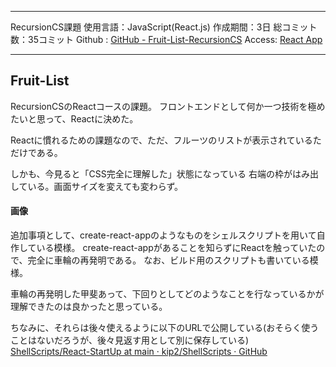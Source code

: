 
---

RecursionCS課題
使用言語：JavaScript(React.js)
作成期間：3日
総コミット数：35コミット
Github : [GitHub - Fruit-List-RecursionCS](https://github.com/kip2/Fruit-List-RecursionCS)
Access: [React App](https://kip2.github.io/Fruit-List-RecursionCS)

---

## Fruit-List

RecursionCSのReactコースの課題。
フロントエンドとして何か一つ技術を極めたいと思って、Reactに決めた。

Reactに慣れるための課題なので、ただ、フルーツのリストが表示されているただけである。

しかも、今見ると「CSS完全に理解した」状態になっている
右端の枠がはみ出している。画面サイズを変えても変わらず。

#### 画像

追加事項として、create-react-appのようなものをシェルスクリプトを用いて自作している模様。
create-react-appがあることを知らずにReactを触っていたので、完全に車輪の再発明である。
なお、ビルド用のスクリプトも書いている模様。

車輪の再発明した甲斐あって、下回りとしてどのようなことを行なっているかが理解できたのは良かったと思っている。

ちなみに、それらは後々使えるように以下のURLで公開している(おそらく使うことはないだろうが、後々見返す用として別に保存している)
[ShellScripts/React-StartUp at main · kip2/ShellScripts · GitHub](https://github.com/kip2/ShellScripts/tree/main/React-StartUp)


